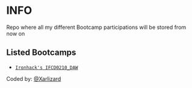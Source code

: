 # INFO

Repo where all my different Bootcamp participations will be stored from now on

## Listed Bootcamps

- [`Ironhack's IFCD0210_DAW`](./ironhack/IFCD0210_DAW/README.md)

Coded by: [@Xarlizard](https://github.com/xarlizard)
